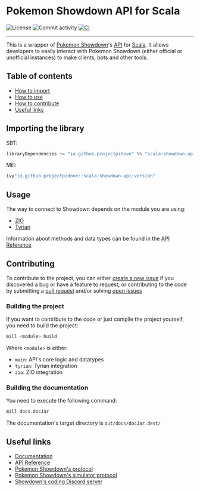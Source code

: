 # Pokemon Showdown API for Scala

![License](https://img.shields.io/github/license/pidove-project/scala-showdown-api?color=red)
![Commit activity](https://img.shields.io/github/commit-activity/m/pidove-project/scala-showdown-api?color=orange)
[![CI](https://github.com/pidove-project/scala-showdown-api/actions/workflows/ci.yml/badge.svg)](https://github.com/pidove-project/scala-showdown-api/actions/workflows/ci.yml)
___

This is a wrapper of [Pokemon Showdown](https://pokemonshowdown.com/)'s
[API](https://github.com/smogon/pokemon-showdown/blob/master/PROTOCOL.md) for [Scala](https://scala-lang.org). It
allows developers to easily interact with Pokemon Showdown (either official or unofficial instances) to make clients,
bots and other tools.

## Table of contents

- [How to import](#How-to-import)
- [How to use](#How-to-use)
- [How to contribute](#How-to-contribute)
- [Useful links](#Useful-links)

## Importing the library

SBT:

```scala
libraryDependencies += "io.github.projectpidove" %% "scala-showdown-api" % "version"
```

Mill:

```scala
ivy"io.github.projectpidove::scala-showdown-api:version"
```

## Usage

The way to connect to Showdown depends on the module you are using:

- [ZIO](/zio)
- [Tyrian](/tyrian)

Information about methods and data types can be found in the [API Reference](https://pidove-project.github.io/scala-showdown-api)

## Contributing

To contribute to the project, you can
either [create a new issue](https://github.com/pidove-project/scala-showdown-api/issues/new/choose)
if you discovered a bug or have a feature to request, or contributing to the code by submitting
a [pull request](https://github.com/pidove-project/scala-showdown-api/pulls) and/or
solving [open issues](https://github.com/pidove-project/scala-showdown-api/issues)

### Building the project

If you want to contribute to the code or just compile the project yourself, you need to build the project:

```scala
mill <module>.build
```

Where `<module>` is either:
- `main`: API's core logic and datatypes
- `tyrian`: Tyrian integration
- `zio`: ZIO integration

### Building the documentation

You need to execute the following command:

```scala
mill docs.docJar
```

The documentation's target directory is `out/docs/docJar.dest/`

## Useful links

- [Documentation](https://pidove-project.github.io/scala-showdown-api/docs)
- [API Reference](https://pidove-project.github.io/scala-showdown-api)
- [Pokemon Showdown's protocol](https://github.com/smogon/pokemon-showdown/blob/master/PROTOCOL.md)
- [Pokemon Showdown's simulator protocol](https://github.com/smogon/pokemon-showdown/blob/master/sim/SIM-PROTOCOL.md)
- [Showdown's coding Discord server](https://discord.gg/Cbs4dKz)